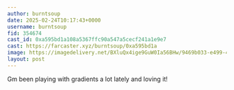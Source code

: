 ```yaml
---
author: burntsoup
date: 2025-02-24T10:17:43+0000
username: burntsoup
fid: 354674
cast_id: 0xa595bd1a108a5367ffc90a547a5cecf241a1e9e7
cast: https://farcaster.xyz/burntsoup/0xa595bd1a
image: https://imagedelivery.net/BXluQx4ige9GuW0Ia56BHw/9469b033-e499-4f4b-dd76-d11efdd0f200/original
layout: post
---
```


Gm been playing with gradients a lot lately and loving it!

<img src='https://imagedelivery.net/BXluQx4ige9GuW0Ia56BHw/9469b033-e499-4f4b-dd76-d11efdd0f200/original' alt='' referrerpolicy='no-referrer'/>
<img src='https://imagedelivery.net/BXluQx4ige9GuW0Ia56BHw/c26f4735-db74-439b-e11f-a8355dd0cd00/original' alt='' referrerpolicy='no-referrer'/>
